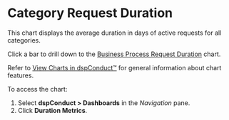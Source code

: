 # Category Request Duration

This chart displays the <span>average duration in days of active
requests for all categories.</span>

Click a bar to drill down to the [Business Process Request
Duration](Busniess_Process_Request_Duration.htm) chart.

Refer to [View Charts in dspConduct™](../Use_Cases/View_Charts.htm) for
general information about chart features.

To access the chart:

1.  Select **dspConduct \> Dashboards** in the *Navigation* pane.
2.  Click **Duration Metrics**.
